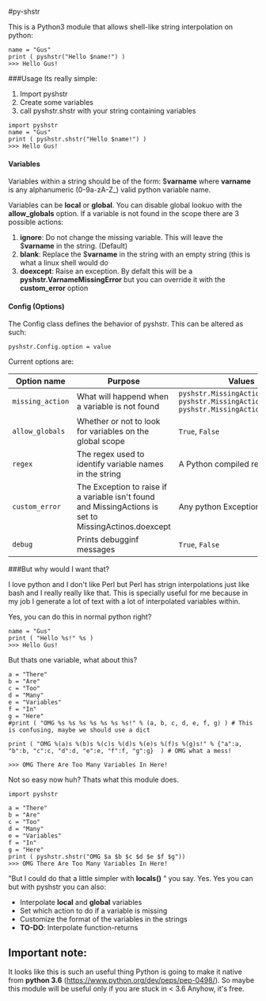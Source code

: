 #py-shstr

This is a Python3 module that allows shell-like string interpolation on python:

```python3
name = "Gus"
print ( pyshstr("Hello $name!") )
>>> Hello Gus!
```

###Usage
Its really simple:

 1. Import pyshstr
 2. Create some variables 
 3. call pyshstr.shstr with your string containing variables

```python3
import pyshstr
name = "Gus"
print ( pyshstr.shstr("Hello $name!") )
>>> Hello Gus!
```

#### Variables
Variables within a string should be of the form: $**varname** where **varname** is any alphanumeric (0-9a-zA-Z_) valid python variable name. 

Variables can be **local** or **global**. You can disable global lookuo with the **allow_globals** option.
If a variable is not found in the scope there are 3 possible actions:

 1. **ignore**: Do not change the missing variable. This will leave the $**varname** in the string. (Default)
 2. **blank**: Replace the $**varname** in the string with an empty string (this is what a linux shell would do
 3. **doexcept**: Raise an exception. By defalt this will be a **pyshstr.VarnameMissingError** but you can override it with the **custom_error** option

#### Config (Options)
The Config class defines the behavior of pyshstr. This can be altered as such:
```python3
pyshstr.Config.option = value
```

Current options are:


| Option name |  Purpose | Values | Default | 
| -------------- | -------------------------------- | ------------- | ------------ |
| `missing_action` | What will happend when a variable is not found | `pyshstr.MissingActions.ignore, pyshstr.MissingActions.blank, pyshstr.MissingActions.doexcept` | `pyshstr.MissingActions.ignore` |
| `allow_globals` | Whether or not to look for variables on the global scope  | `True`, `False` | `True` |
| `regex` | The regex used to identify variable names in the string | A Python compiled re object | `re.compile("\$(\w+)")` | 
| `custom_error` | The Exception to raise if a variable isn't found and MissingActions is set to MissingActinos.doexcept | Any python Exception class | `pyshstr.VarnameMissingError` |
| `debug` | Prints debugginf messages | `True`, `False` | `False` |



###But why would I want that?

I love python and I don't like Perl but Perl has strign interpolations just like bash and I really really like  that. This is specially useful for me because in my job I generate a lot of text with a lot of interpolated variables within. 

Yes, you can do this in normal python right?

```python3
name = "Gus"
print ( "Hello %s!" %s )
>>> Hello Gus!
```

But thats one variable, what about this?

```python3
a = "There"
b = "Are"
c = "Too"
d = "Many"
e = "Variables"
f = "In"
g = "Here"
#print ( "OMG %s %s %s %s %s %s %s!" % (a, b, c, d, e, f, g) ) # This is confusing, maybe we should use a dict

print ( "OMG %(a)s %(b)s %(c)s %(d)s %(e)s %(f)s %(g)s!" % {"a":a, "b":b, "c":c, "d":d, "e":e, "f":f, "g":g}  ) # OMG what a mess!

>>> OMG There Are Too Many Variables In Here!

```
Not so easy now huh? Thats what this module does. 

```python3
import pyshstr

a = "There"
b = "Are"
c = "Too"
d = "Many"
e = "Variables"
f = "In"
g = "Here"
print ( pyshstr.shstr("OMG $a $b $c $d $e $f $g"))
>>> OMG There Are Too Many Variables In Here!

```

"But I could do that a little simpler with **locals()** " you say. 
Yes. Yes you can but with pyshstr you can also:

 - Interpolate **local** and **global** variables
 - Set which action to do if a variable is missing
 - Customize the format of the variables in the strings
 - **TO-DO**: Interpolate function-returns

## Important note:

It looks like this is such an useful thing Python is going to make it native from **python 3.6** (https://www.python.org/dev/peps/pep-0498/). So maybe this module will be useful only if you are stuck in < 3.6 
Anyhow, it's free. 

